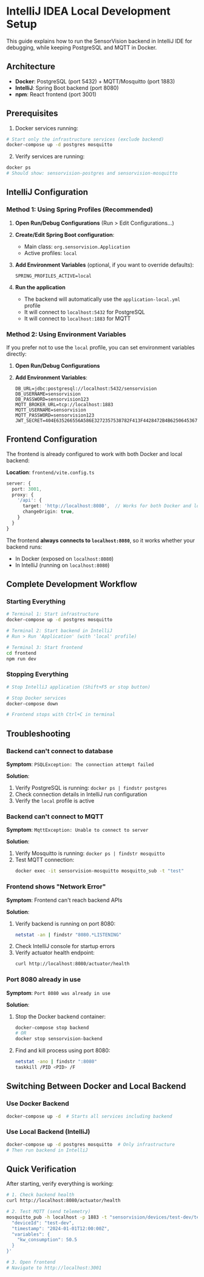 # IntelliJ IDEA Local Development Setup

This guide explains how to run the SensorVision backend in IntelliJ IDE for debugging, while keeping PostgreSQL and MQTT in Docker.

## Architecture

- **Docker**: PostgreSQL (port 5432) + MQTT/Mosquitto (port 1883)
- **IntelliJ**: Spring Boot backend (port 8080)
- **npm**: React frontend (port 3001)

## Prerequisites

1. Docker services running:
```bash
# Start only the infrastructure services (exclude backend)
docker-compose up -d postgres mosquitto
```

2. Verify services are running:
```bash
docker ps
# Should show: sensorvision-postgres and sensorvision-mosquitto
```

## IntelliJ Configuration

### Method 1: Using Spring Profiles (Recommended)

1. **Open Run/Debug Configurations** (Run > Edit Configurations...)

2. **Create/Edit Spring Boot configuration**:
   - Main class: `org.sensorvision.Application`
   - Active profiles: `local`

3. **Add Environment Variables** (optional, if you want to override defaults):
   ```
   SPRING_PROFILES_ACTIVE=local
   ```

4. **Run the application**
   - The backend will automatically use the `application-local.yml` profile
   - It will connect to `localhost:5432` for PostgreSQL
   - It will connect to `localhost:1883` for MQTT

### Method 2: Using Environment Variables

If you prefer not to use the `local` profile, you can set environment variables directly:

1. **Open Run/Debug Configurations**

2. **Add Environment Variables**:
   ```
   DB_URL=jdbc:postgresql://localhost:5432/sensorvision
   DB_USERNAME=sensorvision
   DB_PASSWORD=sensorvision123
   MQTT_BROKER_URL=tcp://localhost:1883
   MQTT_USERNAME=sensorvision
   MQTT_PASSWORD=sensorvision123
   JWT_SECRET=404E635266556A586E3272357538782F413F4428472B4B6250645367566B5970
   ```

## Frontend Configuration

The frontend is already configured to work with both Docker and local backend:

**Location**: `frontend/vite.config.ts`

```typescript
server: {
  port: 3001,
  proxy: {
    '/api': {
      target: 'http://localhost:8080',  // Works for both Docker and local
      changeOrigin: true,
    }
  }
}
```

The frontend **always connects to `localhost:8080`**, so it works whether your backend runs:
- In Docker (exposed on `localhost:8080`)
- In IntelliJ (running on `localhost:8080`)

## Complete Development Workflow

### Starting Everything

```bash
# Terminal 1: Start infrastructure
docker-compose up -d postgres mosquitto

# Terminal 2: Start backend in IntelliJ
# Run > Run 'Application' (with 'local' profile)

# Terminal 3: Start frontend
cd frontend
npm run dev
```

### Stopping Everything

```bash
# Stop IntelliJ application (Shift+F5 or stop button)

# Stop Docker services
docker-compose down

# Frontend stops with Ctrl+C in terminal
```

## Troubleshooting

### Backend can't connect to database

**Symptom**: `PSQLException: The connection attempt failed`

**Solution**:
1. Verify PostgreSQL is running: `docker ps | findstr postgres`
2. Check connection details in IntelliJ run configuration
3. Verify the `local` profile is active

### Backend can't connect to MQTT

**Symptom**: `MqttException: Unable to connect to server`

**Solution**:
1. Verify Mosquitto is running: `docker ps | findstr mosquitto`
2. Test MQTT connection:
   ```bash
   docker exec -it sensorvision-mosquitto mosquitto_sub -t "test"
   ```

### Frontend shows "Network Error"

**Symptom**: Frontend can't reach backend APIs

**Solution**:
1. Verify backend is running on port 8080:
   ```bash
   netstat -an | findstr "8080.*LISTENING"
   ```
2. Check IntelliJ console for startup errors
3. Verify actuator health endpoint:
   ```bash
   curl http://localhost:8080/actuator/health
   ```

### Port 8080 already in use

**Symptom**: `Port 8080 was already in use`

**Solution**:
1. Stop the Docker backend container:
   ```bash
   docker-compose stop backend
   # OR
   docker stop sensorvision-backend
   ```
2. Find and kill process using port 8080:
   ```bash
   netstat -ano | findstr ":8080"
   taskkill /PID <PID> /F
   ```

## Switching Between Docker and Local Backend

### Use Docker Backend
```bash
docker-compose up -d  # Starts all services including backend
```

### Use Local Backend (IntelliJ)
```bash
docker-compose up -d postgres mosquitto  # Only infrastructure
# Then run backend in IntelliJ
```

## Quick Verification

After starting, verify everything is working:

```bash
# 1. Check backend health
curl http://localhost:8080/actuator/health

# 2. Test MQTT (send telemetry)
mosquitto_pub -h localhost -p 1883 -t "sensorvision/devices/test-dev/telemetry" -m '{
  "deviceId": "test-dev",
  "timestamp": "2024-01-01T12:00:00Z",
  "variables": {
    "kw_consumption": 50.5
  }
}'

# 3. Open frontend
# Navigate to http://localhost:3001
```
